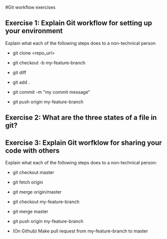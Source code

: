 #Git workflow exercises

## Exercise 1: Explain Git workflow for setting up your environment 

Explain what each of the following steps does to a non-technical person

* git clone <repo_url>

* git checkout -b my-feature-branch

* git diff 

* git add . 

* git commit -m "my commit message" 

* git push origin my-feature-branch

## Exercise 2: What are the three states of a file in git?  

## Exercise 3: Explain Git worfklow for sharing your code with others 

Explain what each of the following steps does to a non-technical person: 

* git checkout master

* git fetch origin 

* git merge origin/master 

* git checkout my-feature-branch

* git merge master

* git push origin my-feature-branch

*  (On Github) Make pull request from my-feature-branch to master 
